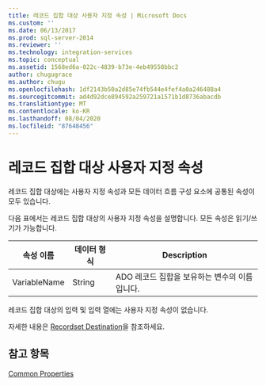```yaml
---
title: 레코드 집합 대상 사용자 지정 속성 | Microsoft Docs
ms.custom: ''
ms.date: 06/13/2017
ms.prod: sql-server-2014
ms.reviewer: ''
ms.technology: integration-services
ms.topic: conceptual
ms.assetid: 1568ed6a-022c-4839-b73e-4eb49558bbc2
author: chugugrace
ms.author: chugu
ms.openlocfilehash: 1df2143b50a2d85e74fb544e4fef4a0a246488a4
ms.sourcegitcommit: ad4d92dce894592a259721a1571b1d8736abacdb
ms.translationtype: MT
ms.contentlocale: ko-KR
ms.lasthandoff: 08/04/2020
ms.locfileid: "87648456"
---
```

# <a name="recordset-destination-custom-properties"></a>레코드 집합 대상 사용자 지정 속성
  레코드 집합 대상에는 사용자 지정 속성과 모든 데이터 흐름 구성 요소에 공통된 속성이 모두 있습니다.  
  
 다음 표에서는 레코드 집합 대상의 사용자 지정 속성을 설명합니다. 모든 속성은 읽기/쓰기가 가능합니다.  
  
|속성 이름|데이터 형식|Description|  
|-------------------|---------------|-----------------|  
|VariableName|String|ADO 레코드 집합을 보유하는 변수의 이름입니다.|  
  
 레코드 집합 대상의 입력 및 입력 열에는 사용자 지정 속성이 없습니다.  
  
 자세한 내용은 [Recordset Destination](recordset-destination.md)을 참조하세요.  
  
## <a name="see-also"></a>참고 항목  
 [Common Properties](../common-properties.md)  
  
  

